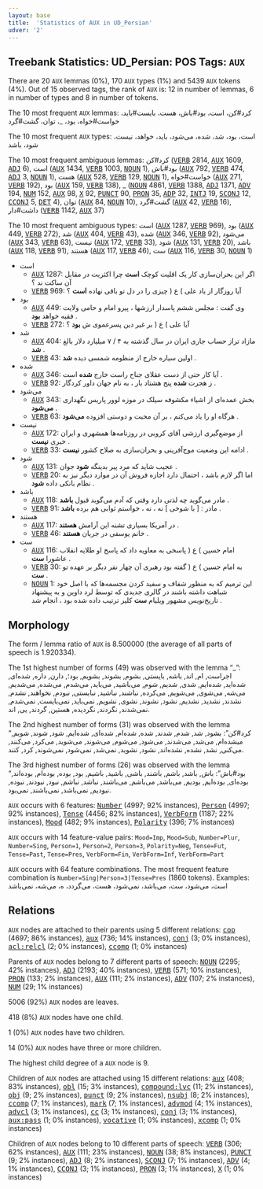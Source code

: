 ```yaml
---
layout: base
title:  'Statistics of AUX in UD_Persian'
udver: '2'
---
```


## Treebank Statistics: UD_Persian: POS Tags: `AUX`

There are 20 `AUX` lemmas (0%), 170 `AUX` types (1%) and 5439 `AUX` tokens (4%).
Out of 15 observed tags, the rank of `AUX` is: 12 in number of lemmas, 6 in number of types and 8 in number of tokens.

The 10 most frequent `AUX` lemmas: کرد#کن، است، بود#باش، هست، بایست#باید، خواست#خواه، بود، _، توان، گشت#گرد

The 10 most frequent `AUX` types:  است، بود، شد، شده، می‌شود، باید، خواهد، نیست، شود، باشد

The 10 most frequent ambiguous lemmas: کرد#کن (<tt><a href="fa-pos-VERB.html">VERB</a></tt> 2814, <tt><a href="fa-pos-AUX.html">AUX</a></tt> 1609, <tt><a href="fa-pos-ADJ.html">ADJ</a></tt> 6), است (<tt><a href="fa-pos-AUX.html">AUX</a></tt> 1434, <tt><a href="fa-pos-VERB.html">VERB</a></tt> 1003, <tt><a href="fa-pos-NOUN.html">NOUN</a></tt> 1), بود#باش (<tt><a href="fa-pos-AUX.html">AUX</a></tt> 792, <tt><a href="fa-pos-VERB.html">VERB</a></tt> 474, <tt><a href="fa-pos-ADJ.html">ADJ</a></tt> 3, <tt><a href="fa-pos-NOUN.html">NOUN</a></tt> 1), هست (<tt><a href="fa-pos-AUX.html">AUX</a></tt> 528, <tt><a href="fa-pos-VERB.html">VERB</a></tt> 129, <tt><a href="fa-pos-NOUN.html">NOUN</a></tt> 1), خواست#خواه (<tt><a href="fa-pos-AUX.html">AUX</a></tt> 271, <tt><a href="fa-pos-VERB.html">VERB</a></tt> 192), بود (<tt><a href="fa-pos-AUX.html">AUX</a></tt> 159, <tt><a href="fa-pos-VERB.html">VERB</a></tt> 138), _ (<tt><a href="fa-pos-NOUN.html">NOUN</a></tt> 4861, <tt><a href="fa-pos-VERB.html">VERB</a></tt> 1388, <tt><a href="fa-pos-ADJ.html">ADJ</a></tt> 1371, <tt><a href="fa-pos-ADV.html">ADV</a></tt> 194, <tt><a href="fa-pos-NUM.html">NUM</a></tt> 152, <tt><a href="fa-pos-AUX.html">AUX</a></tt> 98, <tt><a href="fa-pos-X.html">X</a></tt> 92, <tt><a href="fa-pos-PUNCT.html">PUNCT</a></tt> 90, <tt><a href="fa-pos-PRON.html">PRON</a></tt> 35, <tt><a href="fa-pos-ADP.html">ADP</a></tt> 32, <tt><a href="fa-pos-INTJ.html">INTJ</a></tt> 19, <tt><a href="fa-pos-SCONJ.html">SCONJ</a></tt> 12, <tt><a href="fa-pos-CCONJ.html">CCONJ</a></tt> 5, <tt><a href="fa-pos-DET.html">DET</a></tt> 4), توان (<tt><a href="fa-pos-AUX.html">AUX</a></tt> 84, <tt><a href="fa-pos-NOUN.html">NOUN</a></tt> 10), گشت#گرد (<tt><a href="fa-pos-AUX.html">AUX</a></tt> 42, <tt><a href="fa-pos-VERB.html">VERB</a></tt> 16), داشت#دار (<tt><a href="fa-pos-VERB.html">VERB</a></tt> 1142, <tt><a href="fa-pos-AUX.html">AUX</a></tt> 37)

The 10 most frequent ambiguous types:  است (<tt><a href="fa-pos-AUX.html">AUX</a></tt> 1287, <tt><a href="fa-pos-VERB.html">VERB</a></tt> 969), بود (<tt><a href="fa-pos-AUX.html">AUX</a></tt> 449, <tt><a href="fa-pos-VERB.html">VERB</a></tt> 272), شد (<tt><a href="fa-pos-AUX.html">AUX</a></tt> 404, <tt><a href="fa-pos-VERB.html">VERB</a></tt> 43), شده (<tt><a href="fa-pos-AUX.html">AUX</a></tt> 346, <tt><a href="fa-pos-VERB.html">VERB</a></tt> 92), می‌شود (<tt><a href="fa-pos-AUX.html">AUX</a></tt> 343, <tt><a href="fa-pos-VERB.html">VERB</a></tt> 63), نیست (<tt><a href="fa-pos-AUX.html">AUX</a></tt> 172, <tt><a href="fa-pos-VERB.html">VERB</a></tt> 33), شود (<tt><a href="fa-pos-AUX.html">AUX</a></tt> 131, <tt><a href="fa-pos-VERB.html">VERB</a></tt> 20), باشد (<tt><a href="fa-pos-AUX.html">AUX</a></tt> 118, <tt><a href="fa-pos-VERB.html">VERB</a></tt> 91), هستند (<tt><a href="fa-pos-AUX.html">AUX</a></tt> 117, <tt><a href="fa-pos-VERB.html">VERB</a></tt> 46), ست (<tt><a href="fa-pos-AUX.html">AUX</a></tt> 116, <tt><a href="fa-pos-VERB.html">VERB</a></tt> 30, <tt><a href="fa-pos-NOUN.html">NOUN</a></tt> 1)


* است
  * <tt><a href="fa-pos-AUX.html">AUX</a></tt> 1287: اگر این بحران‌سازی کار یک اقلیت کوچک <b>است</b> چرا اکثریت در مقابل آن ساکت ند ؟
  * <tt><a href="fa-pos-VERB.html">VERB</a></tt> 969: آیا روزگار از یاد علی ) ع ( چیزی را در دل تو باقی نهاده <b>است</b> ؟
* بود
  * <tt><a href="fa-pos-AUX.html">AUX</a></tt> 449: وی گفت : مجلس ششم پاسدار ارزشها ، پیرو امام و حامی ولایت فقیه خواهد <b>بود</b> .
  * <tt><a href="fa-pos-VERB.html">VERB</a></tt> 272: آیا علی ) ع ( بر غیر دین پسرعموی ش <b>بود</b> ؟
* شد
  * <tt><a href="fa-pos-AUX.html">AUX</a></tt> 404: مازاد تراز حساب جاری ایران در سال گذشته به ۴ / ۷ میلیارد دلار بالغ <b>شد</b> .
  * <tt><a href="fa-pos-VERB.html">VERB</a></tt> 43: اولین سیاره خارج از منظومه شمسی دیده <b>شد</b> .
* شده
  * <tt><a href="fa-pos-AUX.html">AUX</a></tt> 346: آیا کار حتی از دست عقلای جناح راست خارج <b>شده</b> است .
  * <tt><a href="fa-pos-VERB.html">VERB</a></tt> 92: ز هجرت <b>شده</b> پنج هشتاد بار ، به نام جهان داور کردگار .
* می‌شود
  * <tt><a href="fa-pos-AUX.html">AUX</a></tt> 343: بخش عمده‌ای از اشیاء مکشوفه سیلک در موزه لوور پاریس نگهداری <b>می‌شود</b> .
  * <tt><a href="fa-pos-VERB.html">VERB</a></tt> 63: هرگاه او را یاد می‌کنم ، بر آن محبت و دوستی افزوده <b>می‌شود</b> .
* نیست
  * <tt><a href="fa-pos-AUX.html">AUX</a></tt> 172: از موضع‌گیری ارزشی آقای کروبی در روزنامه‌ها همشهری و ایران خبری <b>نیست</b> .
  * <tt><a href="fa-pos-VERB.html">VERB</a></tt> 33: ادامه این وضعیت موج‌آفرینی و بحران‌سازی به صلاح کشور <b>نیست</b> .
* شود
  * <tt><a href="fa-pos-AUX.html">AUX</a></tt> 131: عجیب شاید که مرد پیر بدینگه <b>شود</b> جوان .
  * <tt><a href="fa-pos-VERB.html">VERB</a></tt> 20: اما اگر لازم باشد ، احتمال دارد اجازه فروش آن در موارد دیگر نیز به نظام بانکی داده <b>شود</b> .
* باشد
  * <tt><a href="fa-pos-AUX.html">AUX</a></tt> 118: مادر می‌گوید چه لذتی دارد وقتی که آدم می‌گوید قبول <b>باشد</b> .
  * <tt><a href="fa-pos-VERB.html">VERB</a></tt> 91: مادر : [ با شوخی ] نه ، نه ، خواستم ثوابی هم برده <b>باشد</b> .
* هستند
  * <tt><a href="fa-pos-AUX.html">AUX</a></tt> 117: در آمریکا بسیاری تشنه این آرامش <b>هستند</b> .
  * <tt><a href="fa-pos-VERB.html">VERB</a></tt> 46: خانم یوسفی در جریان <b>هستند</b> .
* ست
  * <tt><a href="fa-pos-AUX.html">AUX</a></tt> 116: امام حسین ) ع ( پاسخی به معاویه داد که پاسخ او طلایه انقلاب عاشورا <b>ست</b> .
  * <tt><a href="fa-pos-VERB.html">VERB</a></tt> 30: به امام حسین ) ع ( گفته بود رهبری آن چهار نفر دیگر بر عهده تو <b>ست</b> .
  * <tt><a href="fa-pos-NOUN.html">NOUN</a></tt> 1: این ترمیم که به منظور شفاف و سفید کردن مجسمه‌ها که با اصل خود شباهت داشته باشند در گالری جدیدی که توسط لرد داوین و به پیشنهاد تاریخ‌نویس مشهور ویلیام <b>ست</b> کلیر ترتیب داده شده بود ، انجام شد .

## Morphology

The form / lemma ratio of `AUX` is 8.500000 (the average of all parts of speech is 1.920334).

The 1st highest number of forms (49) was observed with the lemma “_”: اجراست, ام, اند, باشه, بایستی, بشوم, بشوند, بشویم, بود؛, دارن, داره, شده‌ای, شده‌اید, شده‌ایم, شدی, شدیم, شوم, می‌باشید, می‌باید, می‌شدم, می‌شده, می‌شدیم, می‌شه, می‌شوی, می‌شویم, می‌کرده, نباشند, نباشید, نبایستی, نبودم, نخواهند, نشدم, نشدند, نشدید, نشدیم, نشود, نشوند, نشوی, نشویم, نمی‌باید, نمی‌بایست, نمی‌شدم, نمی‌شدند, نگردند, نگردیده, هستین, گردند, یی, ‌اند.

The 2nd highest number of forms (31) was observed with the lemma “کرد#کن”: بشود, شد, شدم, شدند, شده, شده‌ام, شده‌ای, شده‌ایم, شود, شوند, شویم, میشده‌ام, می‌شد, می‌شدند, می‌شود, می‌شوم, می‌شوند, می‌شوید, می‌کرد, می‌کنند, می‌کنی, نشد, نشده, نشده‌اند, نشود, نشوید, نمی‌شد, نمی‌شود, نمی‌شوند, کرد, کنند.

The 3rd highest number of forms (26) was observed with the lemma “بود#باش”: باش, باشد, باشم, باشند, باشی, باشید, باشیم, بود, بوده, بوده‌ام, بوده‌اند, بوده‌ای, بوده‌ایم, بودیم, می‌باشد, می‌باشم, می‌باشند, نباشد, نباشم, نبود, نبودند, نبوده, نبودیم, نمی‌باشد, نمی‌باشند, نمی‌بود.

`AUX` occurs with 6 features: <tt><a href="fa-feat-Number.html">Number</a></tt> (4997; 92% instances), <tt><a href="fa-feat-Person.html">Person</a></tt> (4997; 92% instances), <tt><a href="fa-feat-Tense.html">Tense</a></tt> (4456; 82% instances), <tt><a href="fa-feat-VerbForm.html">VerbForm</a></tt> (1187; 22% instances), <tt><a href="fa-feat-Mood.html">Mood</a></tt> (482; 9% instances), <tt><a href="fa-feat-Polarity.html">Polarity</a></tt> (396; 7% instances)

`AUX` occurs with 14 feature-value pairs: `Mood=Imp`, `Mood=Sub`, `Number=Plur`, `Number=Sing`, `Person=1`, `Person=2`, `Person=3`, `Polarity=Neg`, `Tense=Fut`, `Tense=Past`, `Tense=Pres`, `VerbForm=Fin`, `VerbForm=Inf`, `VerbForm=Part`

`AUX` occurs with 64 feature combinations.
The most frequent feature combination is `Number=Sing|Person=3|Tense=Pres` (1860 tokens).
Examples: است، می‌شود، ست، می‌باشد، نمی‌شود، هست، می‌گردد، ه، می‌شه، نمی‌باشد


## Relations

`AUX` nodes are attached to their parents using 5 different relations: <tt><a href="fa-dep-cop.html">cop</a></tt> (4697; 86% instances), <tt><a href="fa-dep-aux.html">aux</a></tt> (736; 14% instances), <tt><a href="fa-dep-conj.html">conj</a></tt> (3; 0% instances), <tt><a href="fa-dep-acl-relcl.html">acl:relcl</a></tt> (2; 0% instances), <tt><a href="fa-dep-ccomp.html">ccomp</a></tt> (1; 0% instances)

Parents of `AUX` nodes belong to 7 different parts of speech: <tt><a href="fa-pos-NOUN.html">NOUN</a></tt> (2295; 42% instances), <tt><a href="fa-pos-ADJ.html">ADJ</a></tt> (2193; 40% instances), <tt><a href="fa-pos-VERB.html">VERB</a></tt> (571; 10% instances), <tt><a href="fa-pos-PRON.html">PRON</a></tt> (133; 2% instances), <tt><a href="fa-pos-AUX.html">AUX</a></tt> (111; 2% instances), <tt><a href="fa-pos-ADV.html">ADV</a></tt> (107; 2% instances), <tt><a href="fa-pos-NUM.html">NUM</a></tt> (29; 1% instances)

5006 (92%) `AUX` nodes are leaves.

418 (8%) `AUX` nodes have one child.

1 (0%) `AUX` nodes have two children.

14 (0%) `AUX` nodes have three or more children.

The highest child degree of a `AUX` node is 9.

Children of `AUX` nodes are attached using 15 different relations: <tt><a href="fa-dep-aux.html">aux</a></tt> (408; 83% instances), <tt><a href="fa-dep-obl.html">obl</a></tt> (15; 3% instances), <tt><a href="fa-dep-compound-lvc.html">compound:lvc</a></tt> (11; 2% instances), <tt><a href="fa-dep-obj.html">obj</a></tt> (9; 2% instances), <tt><a href="fa-dep-punct.html">punct</a></tt> (9; 2% instances), <tt><a href="fa-dep-nsubj.html">nsubj</a></tt> (8; 2% instances), <tt><a href="fa-dep-ccomp.html">ccomp</a></tt> (7; 1% instances), <tt><a href="fa-dep-mark.html">mark</a></tt> (7; 1% instances), <tt><a href="fa-dep-advmod.html">advmod</a></tt> (4; 1% instances), <tt><a href="fa-dep-advcl.html">advcl</a></tt> (3; 1% instances), <tt><a href="fa-dep-cc.html">cc</a></tt> (3; 1% instances), <tt><a href="fa-dep-conj.html">conj</a></tt> (3; 1% instances), <tt><a href="fa-dep-aux-pass.html">aux:pass</a></tt> (1; 0% instances), <tt><a href="fa-dep-vocative.html">vocative</a></tt> (1; 0% instances), <tt><a href="fa-dep-xcomp.html">xcomp</a></tt> (1; 0% instances)

Children of `AUX` nodes belong to 10 different parts of speech: <tt><a href="fa-pos-VERB.html">VERB</a></tt> (306; 62% instances), <tt><a href="fa-pos-AUX.html">AUX</a></tt> (111; 23% instances), <tt><a href="fa-pos-NOUN.html">NOUN</a></tt> (38; 8% instances), <tt><a href="fa-pos-PUNCT.html">PUNCT</a></tt> (9; 2% instances), <tt><a href="fa-pos-ADJ.html">ADJ</a></tt> (8; 2% instances), <tt><a href="fa-pos-SCONJ.html">SCONJ</a></tt> (7; 1% instances), <tt><a href="fa-pos-ADV.html">ADV</a></tt> (4; 1% instances), <tt><a href="fa-pos-CCONJ.html">CCONJ</a></tt> (3; 1% instances), <tt><a href="fa-pos-PRON.html">PRON</a></tt> (3; 1% instances), <tt><a href="fa-pos-X.html">X</a></tt> (1; 0% instances)

